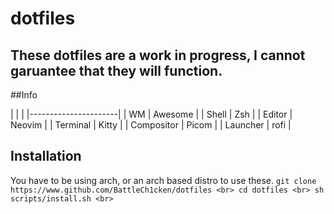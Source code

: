 # dotfiles

## These dotfiles are a work in progress, I cannot garuantee that they will function.

##Info


|            |         |
|----------------------|
| WM         | Awesome |
| Shell      | Zsh     | 
| Editor     | Neovim  |
| Terminal   | Kitty   |
| Compositor | Picom   |
| Launcher   | rofi    |

## Installation
You have to be using arch, or an arch based distro to use these.
``
git clone https://www.github.com/BattleCh1cken/dotfiles <br>
cd dotfiles <br>
sh scripts/install.sh <br>
 ``






